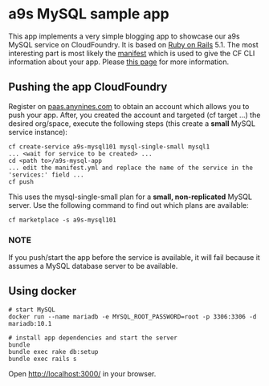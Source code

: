# a9s MySQL sample app

This app implements a very simple blogging app to showcase our a9s MySQL service on CloudFoundry. It is based on [Ruby on Rails](https://rubyonrails.org/) 5.1. The most interesting part is most likely the [manifest](manifest.yml) which is used to give the CF CLI information about your app. Please [this page](https://docs.cloudfoundry.org/devguide/deploy-apps/manifest.html) for more information.

## Pushing the app CloudFoundry

Register on [paas.anynines.com](https://paas.anynines.com) to obtain an account which allows you to push your app. After, you created the account and targeted (cf target ...) the desired org/space, execute the following steps (this create a **small** MySQL service instance):

```shell
cf create-service a9s-mysql101 mysql-single-small mysql1
... <wait for service to be created> ...
cd <path to>/a9s-mysql-app
... edit the manifest.yml and replace the name of the service in the 'services:' field ...
cf push
```

This uses the mysql-single-small plan for a **small, non-replicated** MySQL server. Use the following command to find out which plans are available:

```shell
cf marketplace -s a9s-mysql101
```

### NOTE

If you push/start the app before the service is available, it will fail because it assumes a MySQL database server to be available.

## Using docker

```shell
# start MySQL
docker run --name mariadb -e MYSQL_ROOT_PASSWORD=root -p 3306:3306 -d mariadb:10.1

# install app dependencies and start the server
bundle
bundle exec rake db:setup
bundle exec rails s
```

Open [http://localhost:3000/](http://localhost:3000/) in your browser.
